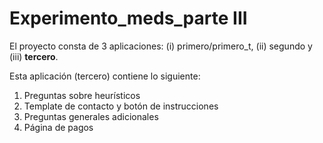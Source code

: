 # Experimento_meds_parte III

El proyecto consta de 3 aplicaciones: (i) primero/primero_t, (ii) segundo y (iii) **tercero**.


Esta aplicación (tercero) contiene lo siguiente:
1. Preguntas sobre heurísticos
2. Template de contacto y botón de instrucciones
3. Preguntas generales adicionales
4. Página de pagos
